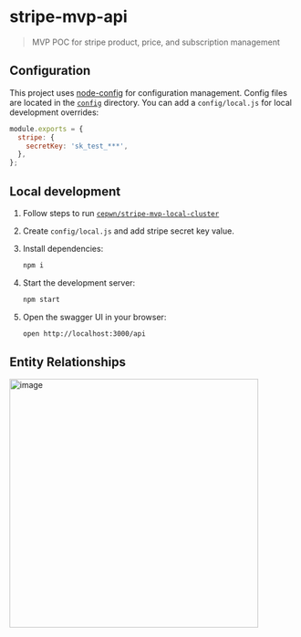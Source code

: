 # stripe-mvp-api

> MVP POC for stripe product, price, and subscription management

## Configuration

This project uses [node-config](https://github.com/lorenwest/node-config) for configuration management. Config files are located in the [`config`](./config) directory. You can add a `config/local.js` for local development overrides:

```js
module.exports = {
  stripe: {
    secretKey: 'sk_test_***',
  },
};
```

## Local development

1. Follow steps to run [`cepwn/stripe-mvp-local-cluster`](https://github.com/cepwn/stripe-mvp-local-cluster)

2. Create `config/local.js` and add stripe secret key value.

3. Install dependencies:

   ```bash
   npm i
   ```

4. Start the development server:

   ```bash
   npm start
   ```

5. Open the swagger UI in your browser:

   ```bash
   open http://localhost:3000/api
   ```
## Entity Relationships

<img width="436" alt="image" src="https://user-images.githubusercontent.com/20140770/226176895-4a5baf81-6a97-44a0-8c1d-cea1344777c7.png">
